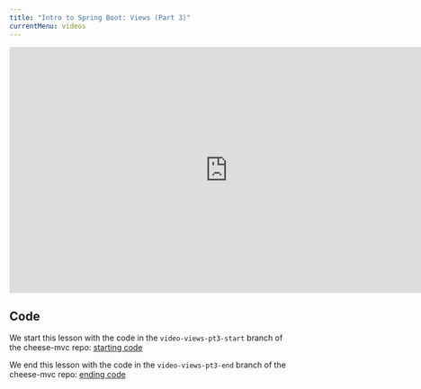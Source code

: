 ```yaml
---
title: "Intro to Spring Boot: Views (Part 3)"
currentMenu: videos
---
```


<div class="youtube-wrapper"><iframe width="776" height="437" src="https://www.youtube.com/embed/pLVjuN4OPy8" frameborder="0" allowfullscreen></iframe></div>

## Code

We start this lesson with the code in the `video-views-pt3-start` branch of the cheese-mvc repo: [starting code](https://github.com/LaunchCodeEducation/cheese-mvc/tree/video-views-pt3-start)

We end this lesson with the code in the `video-views-pt3-end` branch of the cheese-mvc repo: [ending code](https://github.com/LaunchCodeEducation/cheese-mvc/tree/video-views-pt3-end)
